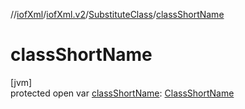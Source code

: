 //[iofXml](../../../index.md)/[iofXml.v2](../index.md)/[SubstituteClass](index.md)/[classShortName](class-short-name.md)

# classShortName

[jvm]\
protected open var [classShortName](class-short-name.md): [ClassShortName](../-class-short-name/index.md)
